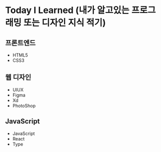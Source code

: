 # Today I Learned (내가 알고있는 프로그래밍 또는 디자인 지식 적기)

## 프론트엔드
* HTML5
* CSS3

## 웹 디자인
* UIUX  
* Figma  
* Xd  
* PhotoShop  

## JavaScript
* JavaScript  
* React  
* Type  
